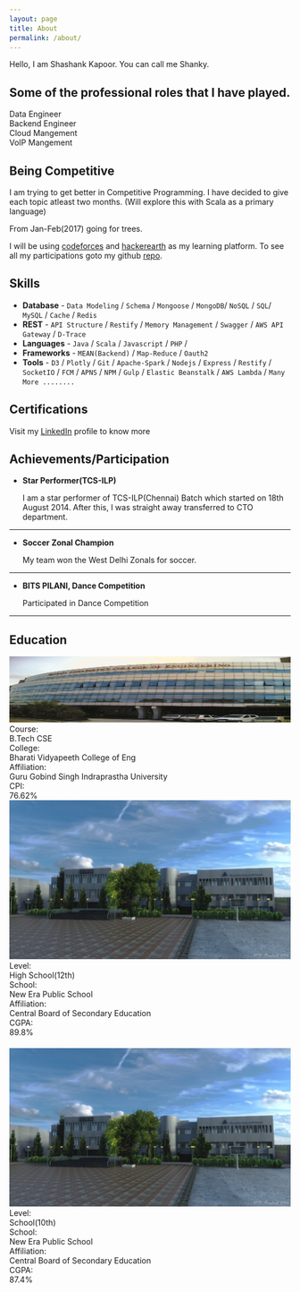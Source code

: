 ```yaml
---
layout: page
title: About
permalink: /about/
---
```


Hello, I am Shashank Kapoor. You can call me Shanky.

## Some of the professional roles that I have played.


<div class="container">
	<div class="row">
		<div class="col-sm-4">
			<div><i class="icon-bar-chart icon-5x"></i></div>
			<div>Data Engineer</div>
		</div>
		<div class="col-sm-4">
			<div><i class="icon-code icon-5x"></i></div>
			<div>Backend Engineer</div>
		</div>
		<div class="col-sm-4">
			<div><i class="icon-cloud icon-5x"></i></div>
			<div>Cloud Mangement</div>
		</div>
		<div class="col-sm-4">
			<div><i class="icon-phone-sign icon-5x"></i></div>
			<div>VoIP Mangement</div>
		</div>
	</div>
</div>

## Being Competitive

I am trying to get better in Competitive Programming. I have decided to give each topic atleast two months. (Will explore this with  Scala as a primary language)

From Jan-Feb(2017) going for trees.

I will be using <a href="http://codeforces.com/profile/shanky.kapoor">codeforces</a> and <a href="https://www.hackerearth.com/@shashank.prof.05">hackerearth</a> as my learning platform.
To see all my participations goto my github <a href="https://github.com/SHASHANK-PRO-05/scala-competitive">repo</a>.

## Skills

* **Database** - `Data Modeling` / `Schema` / `Mongoose` / `MongoDB`/ `NoSQL` / `SQL`/ `MySQL` / `Cache` / `Redis`
* **REST** - `API Structure` / `Restify` / `Memory Management` / `Swagger` / `AWS API Gateway` / `D-Trace`
* **Languages** - `Java` / `Scala` / `Javascript` / `PHP` /
* **Frameworks** - `MEAN(Backend)` / `Map-Reduce` / `Oauth2`
* **Tools** - `D3` / `Plotly` / `Git` / `Apache-Spark` / `Nodejs` / `Express` / `Restify` / `SocketIO` / `FCM` / `APNS` / `NPM` / `Gulp` / `Elastic Beanstalk` / `AWS Lambda` / `Many More ........`
    

## Certifications

Visit my <a href="https://www.linkedin.com/in/shashank-kapoor-b985ab97">LinkedIn</a> profile to know more

## Achievements/Participation


* **Star Performer(TCS-ILP)**
   
   I am a star performer of TCS-ILP(Chennai) Batch which started on 18th August 2014. After this, I was straight away transferred to CTO department.

***

* **Soccer Zonal Champion**

    My team won the West Delhi Zonals for soccer.

***

* **BITS PILANI, Dance Competition**

    Participated in Dance Competition

***

## Education

<div>
	<div class="row">
		<div class="col-md-1"></div>
		<div class="col-sm-5 education-card">
			<div class="col-sm-12"><img src="/images/undergraduate.jpg" style="height:118px;width: 100%;" alt=""></div>
			<div class="col-sm-3">Course:</div>
			<div class="col-sm-9">B.Tech CSE</div>
			<div class="col-sm-3">College:</div>
			<div class="col-sm-9">Bharati Vidyapeeth College of Eng</div>
			<div class="col-sm-3">Affiliation:</div>
			<div class="col-sm-9">Guru Gobind Singh Indraprastha University</div>
			<div class="col-sm-3">CPI:</div>
			<div class="col-sm-9">76.62%</div>
		</div>
		<div class="col-md-1"></div>
		<div class="col-sm-5 education-card">
			<div class="col-sm-12"><img src="/images/school.jpg" alt=""></div>
			<div class="col-sm-3">Level:</div>
			<div class="col-sm-9">High School(12th)</div>
			<div class="col-sm-3">School:</div>
			<div class="col-sm-9">New Era Public School</div>
			<div class="col-sm-3">Affiliation:</div>
			<div class="col-sm-9">Central Board of Secondary Education</div>
			<div class="col-sm-3">CGPA:</div>
			<div class="col-sm-9">89.8%</div>
		</div>
		<div class="col-md-1" style="clear:both;"></div>
		<div class="col-sm-5 education-card" style="margin-top:20px;">
			<div class="col-sm-12"><img src="/images/school.jpg" alt=""></div>
			<div class="col-sm-3">Level:</div>
			<div class="col-sm-9">School(10th)</div>
			<div class="col-sm-3">School:</div>
			<div class="col-sm-9">New Era Public School</div>
			<div class="col-sm-3">Affiliation:</div>
			<div class="col-sm-9">Central Board of Secondary Education</div>
			<div class="col-sm-3">CGPA:</div>
			<div class="col-sm-9">87.4%</div>
		</div>
	</div>
</div>
